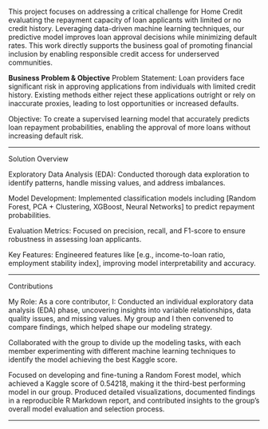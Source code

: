 This project focuses on addressing a critical challenge for Home Credit evaluating the repayment capacity of loan applicants with limited or no credit history. 
Leveraging data-driven machine learning techniques, our predictive model improves loan approval decisions while minimizing default rates. 
This work directly supports the business goal of promoting financial inclusion by enabling responsible credit access for underserved communities.


**Business Problem & Objective**
Problem Statement:
Loan providers face significant risk in approving applications from individuals with limited credit history. Existing methods either reject these applications outright or rely on inaccurate proxies, leading to lost opportunities or increased defaults.

Objective:
To create a supervised learning model that accurately predicts loan repayment probabilities, enabling the approval of more loans without increasing default risk.

------------------------------------------------------------------------------------------------------------------------------------------------------------------------------------------------------------------------------------------------------------
Solution Overview

Exploratory Data Analysis (EDA):
Conducted thorough data exploration to identify patterns, handle missing values, and address imbalances.

Model Development:
Implemented classification models including [Random Forest, PCA + Clustering, XGBoost, Neural Networks] to predict repayment probabilities.

Evaluation Metrics:
Focused on precision, recall, and F1-score to ensure robustness in assessing loan applicants.

Key Features:
Engineered features like [e.g., income-to-loan ratio, employment stability index], improving model interpretability and accuracy.

------------------------------------------------------------------------------------------------------------------------------------------------------------------------------------------------------------------------------------------------------------
Contributions

My Role:
As a core contributor, I:
Conducted an individual exploratory data analysis (EDA) phase, uncovering insights into variable relationships, data quality issues, and missing values. My group and I then convened to compare findings, which helped shape our modeling strategy.

Collaborated with the group to divide up the modeling tasks, with each member experimenting with different machine learning techniques to identify the model achieving the best Kaggle score.

Focused on developing and fine-tuning a Random Forest model, which achieved a Kaggle score of 0.54218, making it the third-best performing model in our group.
Produced detailed visualizations, documented findings in a reproducible R Markdown report, and contributed insights to the group’s overall model evaluation and selection process.

------------------------------------------------------------------------------------------------------------------------------------------------------------------------------------------------------------------------------------------------------------

